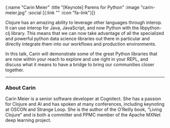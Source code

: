 {:name "Carin Meier"
 :title "[Keynote] Parens for Python"
 :image "carin-meier.jpg"
 :social [{:link "" :icon "fa-link"}]}

Clojure has an amazing ability to leverage other languages through interop. It can use interop for Java, JavaScript, and now Python with the libpython-clj library. This means that we can now take advantage of all the specialized and powerful python data science libraries out there in particular and directly integrate them into our workflows and production environments. 

In this talk, Carin will demonstrate some of the great Python libraries that are now within your reach to explore and use right in your REPL, and discuss what it means to have a bridge to bring our communities closer together.

---

### About Carin

Carin Meier is a senior software developer at Cognitect. She has a passion for Clojure and AI and has spoken at many conferences, including keynoting at OSCON and Strange Loop.  She is the author of the O’Reilly book, “Living Clojure” and is both a committer and PPMC member of the Apache MXNet deep learning project.